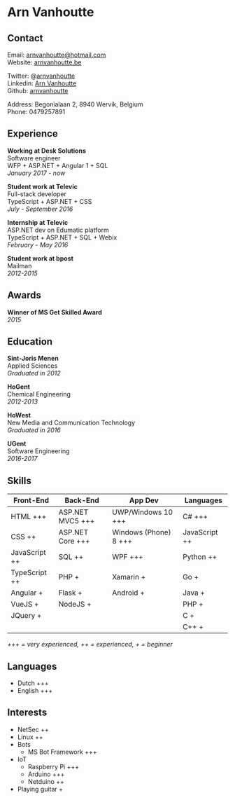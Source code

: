 # Arn Vanhoutte

## Contact

Email: [arnvanhoutte@hotmail.com](mailto:arnvanhoutte@hotmail.com)  
Website: [arnvanhoutte.be](https://arnvanhoutte.be/)  

Twitter: @[arnvanhoutte](https://twitter.com/arnvanhoutte)  
Linkedin: [Arn Vanhoutte](https://www.linkedin.com/in/arn-vanhoutte-00212492)  
Github: [arnvanhoutte](https://github.com/arnvanhoutte)

Address: Begonialaan 2, 8940 Wervik, Belgium  
Phone: 0479257891

## Experience  

**Working at Desk Solutions**  
Software engineer  
    WFP + ASP.NET + Angular 1 + SQL  
*January 2017 - now*

**Student work at Televic**  
Full-stack developer  
    TypeScript + ASP.NET + CSS  
*July - September 2016*

**Internship at Televic**  
ASP.NET dev on Edumatic platform    
    TypeScript + ASP.NET + SQL + Webix  
*February - May 2016*

**Student work at bpost**  
Mailman  
*2012-2015*

## Awards

**Winner of MS Get Skilled Award**  
*2015*  

## Education

**Sint-Joris Menen**  
Applied Sciences  
*Graduated in 2012*

**HoGent**  
Chemical Engineering  
*2012-2013*

**HoWest**  
New Media and Communication Technology  
*Graduated in 2016*

**UGent**  
Software Engineering  
*2016-2017*  

## Skills
| **Front-End**    | **Back-End**      | **App Dev**           | **Languages**   |
| ---------------- | ----------------- | --------------------- | --------------- |
|  HTML +++        | ASP.NET MVC5 +++  | UWP/Windows 10 +++    | C# +++          |
|  CSS ++          | ASP.NET Core +++  | Windows (Phone) 8 +++ | JavaScript ++   |
|  JavaScript ++   | SQL ++            | WPF +++               | Python ++       |
|  TypeScript ++   | PHP +             | Xamarin +             | Go +            |
|  Angular +       | Flask +           | Android +             | Java +          |
|  VueJS +         | NodeJS  +         |                       | PHP +           |
|  JQuery +        |                   |                       | C +             |
|                  |                   |                       | C++ +           |

*+++ = very experienced, ++ = experienced, + = beginner*

## Languages

* Dutch +++
* English +++

## Interests

* NetSec ++
* Linux ++
* Bots
    * MS Bot Framework +++
* IoT
    * Raspberry Pi +++
    * Arduino +++
    * Netduino ++
* Playing guitar +
